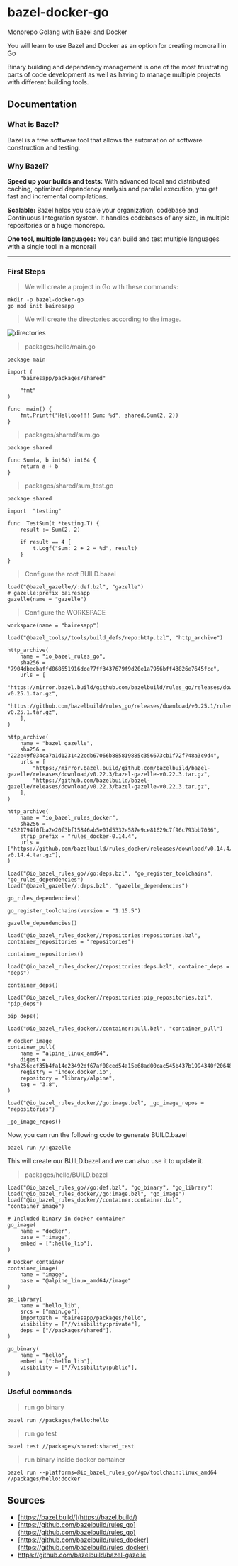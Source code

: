 # bazel-docker-go
Monorepo Golang with Bazel and Docker

You will learn to use Bazel and Docker as an option for creating monorail in Go

Binary building and dependency management is one of the most frustrating parts of code development as well as having to manage multiple projects with different building tools.

## Documentation

### What is Bazel?
Bazel is a free software tool that allows the automation of software construction and testing.

### Why Bazel?
<strong>Speed up your builds and tests:</strong>
With advanced local and distributed caching, optimized dependency analysis and parallel execution, you get fast and incremental compilations.

<strong>Scalable:</strong>
Bazel helps you scale your organization, codebase and Continuous Integration system. It handles codebases of any size, in multiple repositories or a huge monorepo.

<strong>One tool, multiple languages:</strong>
You can build and test multiple languages with a single tool in a monorail

---
### First Steps
>We will create a project in Go with these commands:
```
mkdir -p bazel-docker-go
go mod init bairesapp
```
>We will create the directories according to the image.

![directories](https://github.com/eduardiazf/bazel-docker-go/blob/main/images/bazel-golang-docker-directories.PNG?raw=true)

>packages/hello/main.go
```
package main

import (
    "bairesapp/packages/shared"

    "fmt"
)

func  main() {
	fmt.Printf("Hellooo!!! Sum: %d", shared.Sum(2, 2))
}
```
>packages/shared/sum.go
```
package shared

func Sum(a, b int64) int64 {
	return a + b
}
```
>packages/shared/sum_test.go
```
package shared

import  "testing"

func  TestSum(t *testing.T) {
	result := Sum(2, 2)

	if result == 4 {
		t.Logf("Sum: 2 + 2 = %d", result)
	}
}
```
>Configure the root BUILD.bazel
```
load("@bazel_gazelle//:def.bzl", "gazelle")
# gazelle:prefix bairesapp
gazelle(name = "gazelle")
```
>Configure the WORKSPACE
```
workspace(name = "bairesapp")

load("@bazel_tools//tools/build_defs/repo:http.bzl", "http_archive")

http_archive(
    name = "io_bazel_rules_go",
    sha256 = "7904dbecbaffd068651916dce77ff3437679f9d20e1a7956bff43826e7645fcc",
    urls = [
        "https://mirror.bazel.build/github.com/bazelbuild/rules_go/releases/download/v0.25.1/rules_go-v0.25.1.tar.gz",
        "https://github.com/bazelbuild/rules_go/releases/download/v0.25.1/rules_go-v0.25.1.tar.gz",
    ],
)

http_archive(
    name = "bazel_gazelle",
    sha256 = "222e49f034ca7a1d1231422cdb67066b885819885c356673cb1f72f748a3c9d4",
    urls = [
        "https://mirror.bazel.build/github.com/bazelbuild/bazel-gazelle/releases/download/v0.22.3/bazel-gazelle-v0.22.3.tar.gz",
        "https://github.com/bazelbuild/bazel-gazelle/releases/download/v0.22.3/bazel-gazelle-v0.22.3.tar.gz",
    ],
)

http_archive(
    name = "io_bazel_rules_docker",
    sha256 = "4521794f0fba2e20f3bf15846ab5e01d5332e587e9ce81629c7f96c793bb7036",
    strip_prefix = "rules_docker-0.14.4",
    urls = ["https://github.com/bazelbuild/rules_docker/releases/download/v0.14.4/rules_docker-v0.14.4.tar.gz"],
)

load("@io_bazel_rules_go//go:deps.bzl", "go_register_toolchains", "go_rules_dependencies")
load("@bazel_gazelle//:deps.bzl", "gazelle_dependencies")

go_rules_dependencies()

go_register_toolchains(version = "1.15.5")

gazelle_dependencies()

load("@io_bazel_rules_docker//repositories:repositories.bzl", container_repositories = "repositories")

container_repositories()

load("@io_bazel_rules_docker//repositories:deps.bzl", container_deps = "deps")

container_deps()

load("@io_bazel_rules_docker//repositories:pip_repositories.bzl", "pip_deps")

pip_deps()

load("@io_bazel_rules_docker//container:pull.bzl", "container_pull")

# docker image
container_pull(
    name = "alpine_linux_amd64",
    digest = "sha256:cf35b4fa14e23492df67af08ced54a15e68ad00cac545b437b1994340f20648c",
    registry = "index.docker.io",
    repository = "library/alpine",
    tag = "3.8",
)

load("@io_bazel_rules_docker//go:image.bzl", _go_image_repos = "repositories")

_go_image_repos()
```
Now, you can run the following code to generate BUILD.bazel

```
bazel run //:gazelle
```
This will create our BUILD.bazel and we can also use it to update it.

>packages/hello/BUILD.bazel

```
load("@io_bazel_rules_go//go:def.bzl", "go_binary", "go_library")
load("@io_bazel_rules_docker//go:image.bzl", "go_image")
load("@io_bazel_rules_docker//container:container.bzl", "container_image")

# Included binary in docker container
go_image(
	name = "docker",
	base = ":image",
	embed = [":hello_lib"],
)

# Docker container
container_image(
	name = "image",
	base = "@alpine_linux_amd64//image"
)

go_library(
	name = "hello_lib",
	srcs = ["main.go"],
	importpath = "bairesapp/packages/hello",
	visibility = ["//visibility:private"],
	deps = ["//packages/shared"],
)

go_binary(
	name = "hello",
	embed = [":hello_lib"],
	visibility = ["//visibility:public"],
)
```
###  Useful commands
> run go binary
```
bazel run //packages/hello:hello
```
>run go test
```
bazel test //packages/shared:shared_test
```
>run binary inside docker container
```
bazel run --platforms=@io_bazel_rules_go//go/toolchain:linux_amd64 //packages/hello:docker
```
## Sources
* [https://bazel.build/](https://bazel.build/)
* [https://github.com/bazelbuild/rules_go](https://github.com/bazelbuild/rules_go)
* [https://github.com/bazelbuild/rules_docker](https://github.com/bazelbuild/rules_docker)
* https://github.com/bazelbuild/bazel-gazelle

